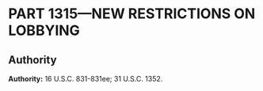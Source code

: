 # PART 1315—NEW RESTRICTIONS ON LOBBYING


## Authority

**Authority:** 16 U.S.C. 831-831ee; 31 U.S.C. 1352.


